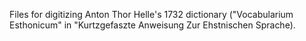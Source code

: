 Files for digitizing Anton Thor Helle's 1732 dictionary ("Vocabularium Esthonicum" in "Kurtzgefaszte Anweisung Zur Ehstnischen Sprache).
